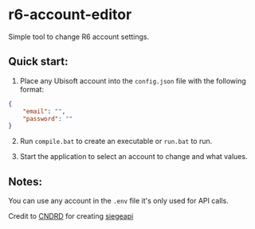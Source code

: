 # r6-account-editor
Simple tool to change R6 account settings.

## Quick start:
1. Place any Ubisoft account into the `config.json` file with the following format:
```json
{
    "email": "",
    "password": ""
}
```

2. Run `compile.bat` to create an executable or `run.bat` to run.

3. Start the application to select an account to change and what values.

## Notes:
You can use any account in the `.env` file it's only used for API calls.

Credit to [CNDRD](https://github.com/CNDRD) for creating [siegeapi](https://github.com/CNDRD/siegeapi)
